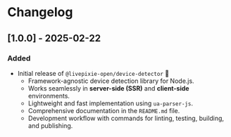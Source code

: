 # Changelog

## [1.0.0] - 2025-02-22

### Added
- Initial release of `@livepixie-open/device-detector` 🎉
    - Framework-agnostic device detection library for Node.js.
    - Works seamlessly in **server-side (SSR)** and **client-side** environments.
    - Lightweight and fast implementation using `ua-parser-js`.
    - Comprehensive documentation in the `README.md` file.
    - Development workflow with commands for linting, testing, building, and publishing.
